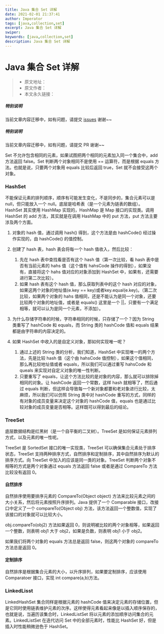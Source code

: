 ```yaml
---
title: Java 集合 Set 详解
date: 2021-02-01 21:37:41
author: Imperator
tags: [java,collection,set]
excerpt: Java 集合 Set 详解
swiper:
keywords: [java,collection,set]
description: Java 集合 Set 详解
---
```


# Java 集合 Set 详解

> * 原文地址：[]()
> * 原文作者：[]()
> * 本文永久链接：[]()

##### **特别说明**

当前文章内容迁移中，如有问题，请提交 [issues](https://github.com/Starrier/starrier.github.io/issues) 谢谢~~

##### **特别说明**

当前文章内容迁移中，如有问题，请提交 PR 谢谢~~


Set 不允许包含相同的元素，如果试图把两个相同的元素加入同一个集合中，add 方法返回 false。Set 判断两个对象相同不是使用 == 运算符，而是根据 equals 方法。也就是说，只要两个对象用 equals 比较后返回 true，Set 就不会接受这两个对象。

### HashSet

不能保证元素的排列顺序，顺序有可能发生变化，不是同步的，集合元素可以是 null，但只能放入一个 null。底层是哈希表（是一个元素为链表的数组）。HashSet 其实使用 HashMap 实现的，HashMap 是 Map 接口的实现类。调用 HashSet 的 add 方法，其实就是在调用 HashMap 中的 put 方法，put 方法主要涉及两个方面。

1. 对象的 hash 值，通过调用 hash() 得到，这个方法是由 hashCode() 经过操作实现的，由 hashCode() 的值控制。
2. 创建了 hash 表，hash 表会将每一个 hash 值收入，然后比较：

    1. 先在 hash 表中查找看是否有这个 hash 值（第一次比较，看 hash 表中是否有当前元素的 hahs 值（这个值有 hahsCode 操作的得到），如果没有，直接将这个 hahs 值对应的对象添加到 HashSet 中，如果有，还需要进行第二次比较）。
    2. 如果 hash 表有这个 hash 值，那么获取列表中的这个 hash 对应的对象，如果这两个对象的地址值(e.key == key)或者key.equal(e.key)。（第二次比较，如果两个对象的 hahs 值相同，还是不能认为是同一个对象，还要比较两个对象的地址值，或者是 equals() 这里是一个 ||，只要有一个满足相等，就可以认为是同一个元素，不添加）。

3. 为什么存储字符串的时候，字符串相同的时候，只存储了一个？因为 String 类重写了 hashCode 和 equals，而 String 类的 hashCode 值和 equals 结果都是由字符串的内容决定的。

4. 如果 HashSet 中收入的是自定义对象，那如何实现唯一呢？

    1. 通过上述的 String 类的分析，我们知道，HashSet 中实现唯一的两个方法，先是比较 hash 值（这个由 hahsCode 值控制），如果这个值相同，那么再比较地址值或者 equals，所以我们可以通过重写 hahsCode 和 queals 来实现对自定义对象的唯一性判断。
    2. 只要重写了 equals，让这个方法比较的是对象的内容，那么就可以排除掉相同的对象。让 hashCode 返回一个常数，这样 hash 就相等了，然后通过 equals 判断，但这样会导致每一个新对象都要和老对象进行比较，太麻烦，所以我们可以仿照 String 类中对 hashCode 重写的方式，同样的有对象的成员变量来决定这个对象的 hashCode 值，equals 也是通过比较对象的成员变量是否相等。这样既可以得到最后的结论。

### TreeSet

底层数据结构是红黑树（是一个自平衡的二叉树）。TreeSet 是如何保证元素排列方式，以及元素的唯一性呢。

TreeSet 是 SortedSet 接口的唯一实现类，TreeSet 可以确保集合元素处于排序状态，TreeSet 支持两种排序方式，自然排序和定制排序，其中自然排序为默认的排序方式。向 TreeSet 中加入的应该是同一类的对象。TreeSet 判断两个对象不相等的方式是两个对象通过 equals 方法返回 false 或者是通过 CompareTo 方法比较没有返回 0。

#### 自然排序

自然排序使用要排序元素的 CompareTo(Object object) 方法来比较元素之间的大小关系，然后将元素按照升序排列。Java 提供了一个 Comparable 接口，改接口中定义了一个 compareTo(Object obj) 方法，该方法返回一个整数值，实现了该接口的对象就可以比较大小。

obj.compareTo(obj2) 方法如果返回 0，则说明被比较的两个对象相等，如果返回一个整数，则表明 obj1 大于 obj2，如果是负数，则表明 obj1 小于 obj2。

如果我们将两个对象的 equals 方法总是返回 false，则这两个对象的 compareTo 方法总是返回 0。

#### 定制排序

自然排序是根据集合元素的大小，以升序排列，如果要定制排序，应该使用 Comparatoer 接口，实现 int compare(a,b)方法。

### LinkedLisst

LinkedHashSet 集合同样是根据元素的 hashCode 值来决定元素的存储位置，但是它同时使用链表维护元素的次序。这样使得元素看起来像是以插入顺序保存的，也就是说，当遍历该集合时，LinkedListSet 将以元素的添加顺序访问集合的元素。LinkedListSet 在迭代访问 Set 中的全部元素时，性能比 HashSet 好，但是插入时性能稍微逊色于 HashSet。
